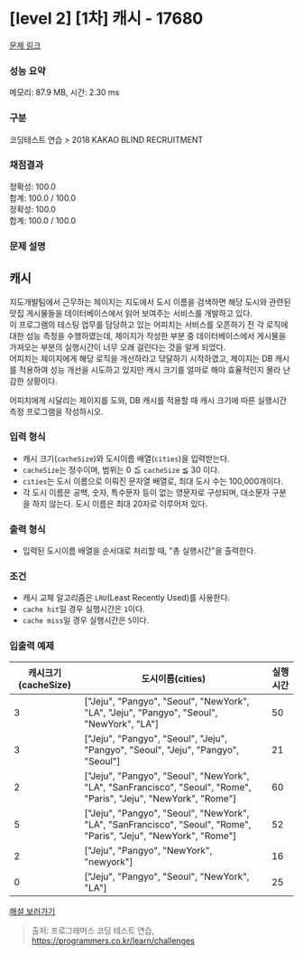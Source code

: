 # [level 2] [1차] 캐시 - 17680 

[문제 링크](https://school.programmers.co.kr/learn/courses/30/lessons/17680) 

### 성능 요약

메모리: 87.9 MB, 시간: 2.30 ms

### 구분

코딩테스트 연습 > 2018 KAKAO BLIND RECRUITMENT

### 채점결과

정확성: 100.0<br/>합계: 100.0 / 100.0<br/>정확성: 100.0<br/>합계: 100.0 / 100.0

### 문제 설명

<h2>캐시</h2>

<p>지도개발팀에서 근무하는 제이지는 지도에서 도시 이름을 검색하면 해당 도시와 관련된 맛집 게시물들을 데이터베이스에서 읽어 보여주는 서비스를 개발하고 있다.<br>
이 프로그램의 테스팅 업무를 담당하고 있는 어피치는 서비스를 오픈하기 전 각 로직에 대한 성능 측정을 수행하였는데, 제이지가 작성한 부분 중 데이터베이스에서 게시물을 가져오는 부분의 실행시간이 너무 오래 걸린다는 것을 알게 되었다.<br>
어피치는 제이지에게 해당 로직을 개선하라고 닦달하기 시작하였고, 제이지는 DB 캐시를 적용하여 성능 개선을 시도하고 있지만 캐시 크기를 얼마로 해야 효율적인지 몰라 난감한 상황이다.</p>

<p>어피치에게 시달리는 제이지를 도와, DB 캐시를 적용할 때 캐시 크기에 따른 실행시간 측정 프로그램을 작성하시오.</p>

<h3>입력 형식</h3>

<ul>
<li>캐시 크기(<code>cacheSize</code>)와 도시이름 배열(<code>cities</code>)을 입력받는다.</li>
<li><code>cacheSize</code>는 정수이며, 범위는 0 ≦ <code>cacheSize</code> ≦ 30 이다.</li>
<li><code>cities</code>는 도시 이름으로 이뤄진 문자열 배열로, 최대 도시 수는 100,000개이다.</li>
<li>각 도시 이름은 공백, 숫자, 특수문자 등이 없는 영문자로 구성되며, 대소문자 구분을 하지 않는다. 도시 이름은 최대 20자로 이루어져 있다.</li>
</ul>

<h3>출력 형식</h3>

<ul>
<li>입력된 도시이름 배열을 순서대로 처리할 때, "총 실행시간"을 출력한다.</li>
</ul>

<h3>조건</h3>

<ul>
<li>캐시 교체 알고리즘은 <code>LRU</code>(Least Recently Used)를 사용한다.</li>
<li><code>cache hit</code>일 경우 실행시간은 <code>1</code>이다.</li>
<li><code>cache miss</code>일 경우 실행시간은 <code>5</code>이다.</li>
</ul>

<h3>입출력 예제</h3>
<table class="table">
        <thead><tr>
<th>캐시크기(cacheSize)</th>
<th>도시이름(cities)</th>
<th>실행시간</th>
</tr>
</thead>
        <tbody><tr>
<td>3</td>
<td>["Jeju", "Pangyo", "Seoul", "NewYork", "LA", "Jeju", "Pangyo", "Seoul", "NewYork", "LA"]</td>
<td>50</td>
</tr>
<tr>
<td>3</td>
<td>["Jeju", "Pangyo", "Seoul", "Jeju", "Pangyo", "Seoul", "Jeju", "Pangyo", "Seoul"]</td>
<td>21</td>
</tr>
<tr>
<td>2</td>
<td>["Jeju", "Pangyo", "Seoul", "NewYork", "LA", "SanFrancisco", "Seoul", "Rome", "Paris", "Jeju", "NewYork", "Rome"]</td>
<td>60</td>
</tr>
<tr>
<td>5</td>
<td>["Jeju", "Pangyo", "Seoul", "NewYork", "LA", "SanFrancisco", "Seoul", "Rome", "Paris", "Jeju", "NewYork", "Rome"]</td>
<td>52</td>
</tr>
<tr>
<td>2</td>
<td>["Jeju", "Pangyo", "NewYork", "newyork"]</td>
<td>16</td>
</tr>
<tr>
<td>0</td>
<td>["Jeju", "Pangyo", "Seoul", "NewYork", "LA"]</td>
<td>25</td>
</tr>
</tbody>
      </table>
<p><a href="http://tech.kakao.com/2017/09/27/kakao-blind-recruitment-round-1/" target="_blank" rel="noopener">해설 보러가기</a></p>


> 출처: 프로그래머스 코딩 테스트 연습, https://programmers.co.kr/learn/challenges